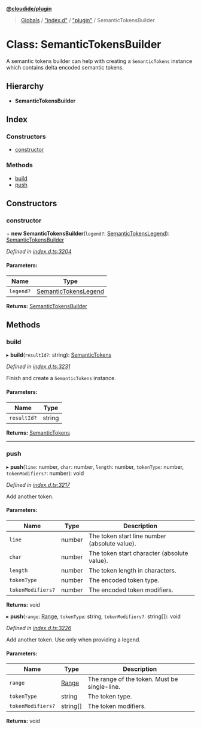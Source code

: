 **[@cloudide/plugin](../README.md)**

> [Globals](../README.md) / ["index.d"](../modules/_index_d_.md) / ["plugin"](../modules/_index_d_._plugin_.md) / SemanticTokensBuilder

# Class: SemanticTokensBuilder

A semantic tokens builder can help with creating a `SemanticTokens` instance
which contains delta encoded semantic tokens.

## Hierarchy

* **SemanticTokensBuilder**

## Index

### Constructors

* [constructor](_index_d_._plugin_.semantictokensbuilder.md#constructor)

### Methods

* [build](_index_d_._plugin_.semantictokensbuilder.md#build)
* [push](_index_d_._plugin_.semantictokensbuilder.md#push)

## Constructors

### constructor

\+ **new SemanticTokensBuilder**(`legend?`: [SemanticTokensLegend](_index_d_._plugin_.semantictokenslegend.md)): [SemanticTokensBuilder](_index_d_._plugin_.semantictokensbuilder.md)

*Defined in [index.d.ts:3204](https://github.com/huaweicloud/cloudide-plugin-api/blob/1ab5ef8/index.d.ts#L3204)*

#### Parameters:

Name | Type |
------ | ------ |
`legend?` | [SemanticTokensLegend](_index_d_._plugin_.semantictokenslegend.md) |

**Returns:** [SemanticTokensBuilder](_index_d_._plugin_.semantictokensbuilder.md)

## Methods

### build

▸ **build**(`resultId?`: string): [SemanticTokens](_index_d_._plugin_.semantictokens.md)

*Defined in [index.d.ts:3231](https://github.com/huaweicloud/cloudide-plugin-api/blob/1ab5ef8/index.d.ts#L3231)*

Finish and create a `SemanticTokens` instance.

#### Parameters:

Name | Type |
------ | ------ |
`resultId?` | string |

**Returns:** [SemanticTokens](_index_d_._plugin_.semantictokens.md)

___

### push

▸ **push**(`line`: number, `char`: number, `length`: number, `tokenType`: number, `tokenModifiers?`: number): void

*Defined in [index.d.ts:3217](https://github.com/huaweicloud/cloudide-plugin-api/blob/1ab5ef8/index.d.ts#L3217)*

Add another token.

#### Parameters:

Name | Type | Description |
------ | ------ | ------ |
`line` | number | The token start line number (absolute value). |
`char` | number | The token start character (absolute value). |
`length` | number | The token length in characters. |
`tokenType` | number | The encoded token type. |
`tokenModifiers?` | number | The encoded token modifiers.  |

**Returns:** void

▸ **push**(`range`: [Range](_index_d_._plugin_.range.md), `tokenType`: string, `tokenModifiers?`: string[]): void

*Defined in [index.d.ts:3226](https://github.com/huaweicloud/cloudide-plugin-api/blob/1ab5ef8/index.d.ts#L3226)*

Add another token. Use only when providing a legend.

#### Parameters:

Name | Type | Description |
------ | ------ | ------ |
`range` | [Range](_index_d_._plugin_.range.md) | The range of the token. Must be single-line. |
`tokenType` | string | The token type. |
`tokenModifiers?` | string[] | The token modifiers.  |

**Returns:** void
